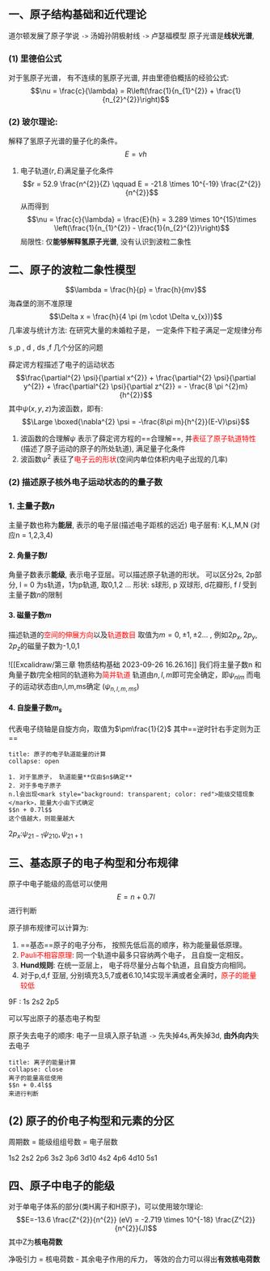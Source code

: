 ## 一、原子结构基础和近代理论
道尔顿发展了原子学说 `->` 汤姆孙阴极射线 `->` 卢瑟福模型
原子光谱是**线状光谱**, 
### (1) 里德伯公式
对于氢原子光谱， 有不连续的氢原子光谱, 并由里德伯概括的经验公式: 
$$\nu = \frac{c}{\lambda} = R\left(\frac{1}{n_{1}^{2}} + \frac{1}{n_{2}^{2}}\right)$$
### (2) 玻尔理论:
解释了氢原子光谱的量子化的条件。
$$E = \nu h$$
1. 电子轨道$(r,E)$满足量子化条件
$$r = 52.9 \frac{n^{2}}{Z} \qquad  E = -21.8 \times  10^{-19} \frac{Z^{2}}{n^{2}}$$
从而得到 
$$\nu = \frac{c}{\lambda} = \frac{E}{h} = 3.289 \times 10^{15}\times \left(\frac{1}{n_{1}^{2}} - \frac{1}{n_{2}^{2}}\right)$$
局限性: 仅**能够解释氢原子光谱**, 没有认识到波粒二象性
## 二、原子的波粒二象性模型

$$\lambda = \frac{h}{p} = \frac{h}{mv}$$
海森堡的测不准原理
$$\Delta  x = \frac{h}{4 \pi (m \cdot  \Delta v_{x})}$$
几率波与统计方法:
在研究大量的未婚粒子是， 一定条件下粒子满足一定规律分布

s ,p , d , ds ,f 几个分区的问题

薛定谔方程描述了电子的运动状态
$$\frac{\partial^{2} \psi}{\partial x^{2}} + \frac{\partial^{2} \psi}{\partial y^{2}} + \frac{\partial^{2} \psi}{\partial z^{2}} = - \frac{8 \pi ^{2}m}{h^{2}}$$
其中$\psi(x,y,z)$为波函数，即有:
$$\Large \boxed{\nabla^{2} \psi =  -\frac{8\pi m}{h^{2}}(E-V)\psi}$$
1. 波函数的合理解$\psi$ 表示了薛定谔方程的==合理解==, 并<mark style="background: transparent; color: red">表征了原子轨道特性</mark>(描述了原子运动的原子的所处轨道), 满足量子化条件
2. 波函数$\psi^{2}$ 表征了<mark style="background: transparent; color: red">电子云的形状</mark>(空间内单位体积内电子出现的几率)

### (2) 描述原子核外电子运动状态的的量子数
### 1. 主量子数$n$ 
主量子数也称为**能层**, 表示的电子层(描述电子距核的远近)
电子层有: K,L,M,N (对应n = 1,2,3,4)
#### 2. 角量子数$l$
角量子数表示**能级**, 表示电子亚层。可以描述原子轨道的形状。
可以区分2s, 2p部分, l = 0 为s轨道，1为p轨道, 取0,1,2 ... 
形状: s球形, p 双球形, d花瓣形, f
$l$ 受到主量子数$n$的限制 

#### 3. 磁量子数$m$
描述轨道的<mark style="background: transparent; color: red">空间的伸展方向</mark>以及<mark style="background: transparent; color: red">轨道数目</mark>
取值为$m = 0,\pm 1,  \pm 2\dots$ , 例如$2p_x, 2p_y, 2p_z$的磁量子数为-1,0,1 

![[Excalidraw/第三章 物质结构基础 2023-09-26 16.26.16]]
我们将主量子数n 和角量子数$l$完全相同的轨道称为<mark style="background: transparent; color: red">简并轨道</mark>
轨道由$n,l,m$即可完全确定，即$\psi_{nlm}$
而电子的运动状态由n,l,m,ms确定 ($\psi_{n,l,m,ms}$) 
#### 4. 自旋量子数$m_s$
代表电子绕轴是自旋方向，取值为$\pm\frac{1}{2}$
其中==逆时针右手定则为正== 

`````ad-note
title: 原子的电子轨道能量的计算
collapse: open

1. 对于氢原子， 轨道能量**仅由$n$确定**
2. 对于多电子原子
n.l会出现<mark style="background: transparent; color: red">能级交错现象</mark>，能量大小由下式确定
$$n + 0.7l$$
这个值越大，则能量越大
`````

$2p_x$:$\psi_{21-1}\psi_{210}, \psi_{21+1}$ 

## 三、基态原子的电子构型和分布规律
原子中电子能级的高低可以使用
$$E = n + 0.7l$$
进行判断

原子排布规律可以计算为: 
1. ==基态==原子的电子分布， 按照先低后高的顺序，称为能量最低原理。
2. <mark style="background: transparent; color: red">Pauli不相容原理</mark>: 同一个轨道中最多只容纳两个电子， 且自旋一定相反。
3. **Hund规则**: 在统一亚层上， 电子将尽量分占每个轨道，且自旋方向相同。
4. 对于p,d,f 亚层, 分别填充3,5,7或者6.10,14实现半满或者全满时，<mark style="background: transparent; color: red">原子的能量较低</mark>

9F : 1s 2s2 2p5 

可以写出原子的基态电子构型

原子失去电子的顺序: 电子一旦填入原子轨道 `->` 先失掉4s,再失掉3d, **由外向内**失去电子
`````ad-note
title: 离子的能量计算
collapse: close
离子的能量高低使用
$$n + 0.4l$$
来进行判断
`````


## (2) 原子的价电子构型和元素的分区


周期数 = 能级组组号数 = 电子层数 

1s2 2s2 2p6 3s2 3p6 3d10 4s2 4p6 4d10 5s1 

## 四、原子中电子的能级
对于单电子体系的部分(类H离子和H原子)，可以使用玻尔理论: 
$$E=-13.6 \frac{Z^{2}}{n^{2}} (eV) = -2.719 \times 10^{-18} \frac{Z^{2}}{n^{2}}(J)$$
其中Z为**核电荷数**

净吸引力 = 核电荷数 - 其余电子作用的斥力， 
等效的合力可以得出**有效核电荷数**

